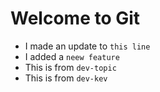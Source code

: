 # Welcome to Git

- I made an update to `this line`
- I added a `neew feature`
- This is from `dev-topic`
- This is from `dev-kev`